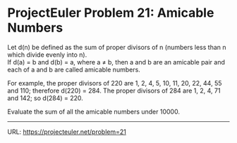 <h1>ProjectEuler Problem 21: Amicable Numbers</h1>

<p>Let d(n) be defined as the sum of proper divisors of n (numbers less than n which divide evenly into n).<br>
If d(a) = b and d(b) = a, where a &ne; b, then a and b are an amicable pair and each of a and b are called amicable numbers.</p>
<p>For example, the proper divisors of 220 are 1, 2, 4, 5, 10, 11, 20, 22, 44, 55 and 110; therefore d(220) = 284. The proper divisors of 284 are 1, 2, 4, 71 and 142; so d(284) = 220.</p>
<p>Evaluate the sum of all the amicable numbers under 10000.</p>

<hr>

URL: https://projecteuler.net/problem=21